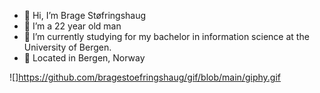 - 👋 Hi, I’m Brage Støfringshaug
- 👀 I’m a 22 year old man
- 🏫 I’m currently studying for my bachelor in information science at the University of Bergen.
- 📍 Located in Bergen, Norway

<!---
bragestoefringshaug/bragestoefringshaug is a ✨ special ✨ repository because its `README.md` (this file) appears on your GitHub profile.
You can click the Preview link to take a look at your changes.
--->
![]https://github.com/bragestoefringshaug/gif/blob/main/giphy.gif
